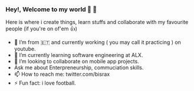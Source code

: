 ### Hey!, Welcome to my world 👋 🤗

Here is where i create things, learn stuffs and collaborate with my favourite people (if you're on of'em 👍)    

- 🔭 I’m from 🇪🇹 and currently working ( you may call it practicing ) on youtube. 
- 🌱 I’m currently learning software engineering at ALX.
-  👯 I’m looking to collaborate on mobile app projects.
-  Ask me about Enterpreneurship, commuciation skills.  
-  📫 How to reach me: twitter.com/bisrax
- ⚡ Fun fact: i love football.
